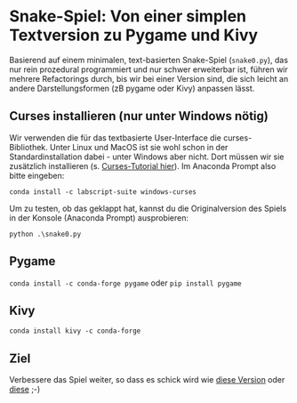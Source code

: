 # Snake-Spiel: Von einer simplen Textversion zu Pygame und Kivy
Basierend auf einem minimalen, text-basierten Snake-Spiel (`snake0.py`), das nur rein prozedural programmiert und nur schwer erweiterbar ist, führen wir mehrere Refactorings durch, bis wir bei einer Version sind, die sich leicht an andere Darstellungsformen (zB pygame oder Kivy) anpassen lässt.

## Curses installieren (nur unter Windows nötig)
Wir verwenden die für das textbasierte User-Interface die curses-Bibliothek. Unter Linux und MacOS ist sie wohl schon in der Standardinstallation dabei - unter Windows aber nicht. Dort müssen wir sie zusätzlich installieren (s. [Curses-Tutorial hier](https://www.devdungeon.com/content/curses-programming-python#toc-2)). Im Anaconda Prompt also bitte eingeben:  

`conda install -c labscript-suite windows-curses`

Um zu testen, ob das geklappt hat, kannst du die Originalversion des Spiels in der Konsole (Anaconda Prompt) ausprobieren:

`python .\snake0.py`

## Pygame

`conda install -c conda-forge pygame`  oder `pip install pygame`

## Kivy
`conda install kivy -c conda-forge`

## Ziel
Verbessere das Spiel weiter, so dass es schick wird wie [diese Version](https://g.co/kgs/YATqFtm) oder [diese](https://snake.io/) ;-)


